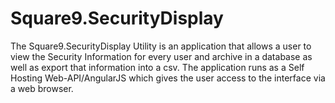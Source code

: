 # Square9.SecurityDisplay

The Square9.SecurityDisplay Utility is an application that allows a user to view the Security Information for every user and archive in a database as well as export that information into a csv. The application runs as a Self Hosting Web-API/AngularJS which gives the user access to the interface via a web browser.

